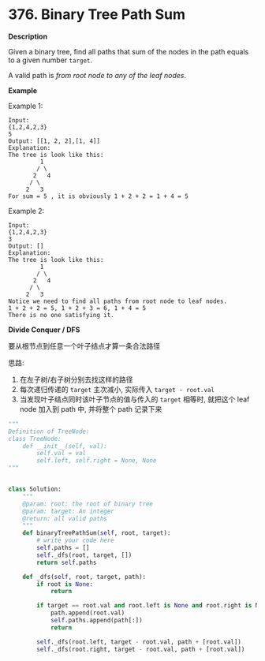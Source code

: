 # 376. Binary Tree Path Sum

**Description**

Given a binary tree, find all paths that sum of the nodes in the path equals to a given number `target`.

A valid path is *from root node to any of the leaf nodes*.

**Example**

Example 1:

```
Input:
{1,2,4,2,3}
5
Output: [[1, 2, 2],[1, 4]]
Explanation:
The tree is look like this:
	     1
	    / \
	   2   4
	  / \
	 2   3
For sum = 5 , it is obviously 1 + 2 + 2 = 1 + 4 = 5
```

Example 2:

```
Input:
{1,2,4,2,3}
3
Output: []
Explanation:
The tree is look like this:
	     1
	    / \
	   2   4
	  / \
	 2   3
Notice we need to find all paths from root node to leaf nodes.
1 + 2 + 2 = 5, 1 + 2 + 3 = 6, 1 + 4 = 5 
There is no one satisfying it.
```

**Divide Conquer / DFS**

要从根节点到任意一个叶子结点才算一条合法路径

思路:

1. 在左子树/右子树分别去找这样的路径
2. 每次递归传递的 `target` 主次减小, 实际传入 `target - root.val`
3. 当发现叶子结点同时该叶子节点的值与传入的 `target` 相等时, 就把这个 leaf node 加入到 path 中, 并将整个 path 记录下来


```python
"""
Definition of TreeNode:
class TreeNode:
    def __init__(self, val):
        self.val = val
        self.left, self.right = None, None
"""


class Solution:
    """
    @param: root: the root of binary tree
    @param: target: An integer
    @return: all valid paths
    """
    def binaryTreePathSum(self, root, target):
        # write your code here
        self.paths = []
        self._dfs(root, target, [])
        return self.paths

    def _dfs(self, root, target, path):
        if root is None:
            return

        if target == root.val and root.left is None and root.right is None:
            path.append(root.val)
            self.paths.append(path[:])
            return

        self._dfs(root.left, target - root.val, path + [root.val])
        self._dfs(root.right, target - root.val, path + [root.val])
```
